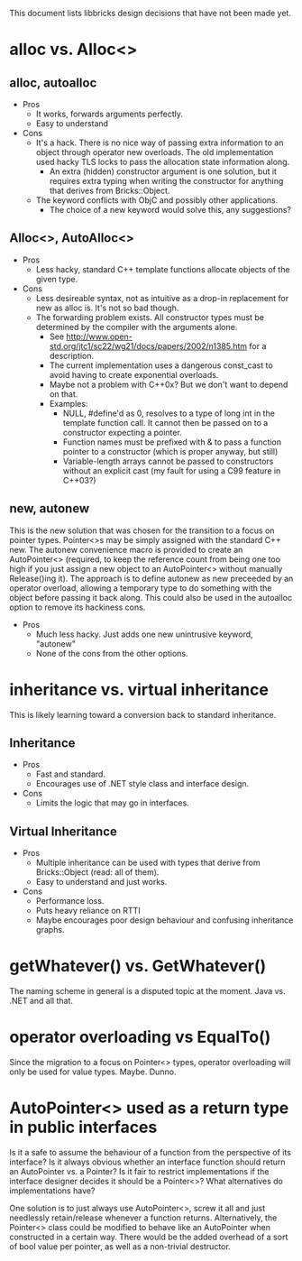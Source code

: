 This document lists libbricks design decisions that have not been made yet.

alloc vs. Alloc<>
=================

alloc, autoalloc
----------------
 - Pros
    - It works, forwards arguments perfectly.
    - Easy to understand
 - Cons
    - It's a hack. There is no nice way of passing extra information to an object through operator new overloads. The old implementation used hacky TLS locks to pass the allocation state information along.
       - An extra (hidden) constructor argument is one solution, but it requires extra typing when writing the constructor for anything that derives from Bricks::Object.
    - The keyword conflicts with ObjC and possibly other applications.
       - The choice of a new keyword would solve this, any suggestions?

Alloc<>, AutoAlloc<>
--------------------
 - Pros
    - Less hacky, standard C++ template functions allocate objects of the given type.
 - Cons
    - Less desireable syntax, not as intuitive as a drop-in replacement for new as alloc is. It's not so bad though.
    - The forwarding problem exists. All constructor types must be determined by the compiler with the arguments alone.
       - See http://www.open-std.org/jtc1/sc22/wg21/docs/papers/2002/n1385.htm for a description.
       - The current implementation uses a dangerous const_cast to avoid having to create exponential overloads.
       - Maybe not a problem with C++0x? But we don't want to depend on that.
       - Examples:
          - NULL, #define'd as 0, resolves to a type of long int in the template function call. It cannot then be passed on to a constructor expecting a pointer.
          - Function names must be prefixed with & to pass a function pointer to a constructor (which is proper anyway, but still)
          - Variable-length arrays cannot be passed to constructors without an explicit cast (my fault for using a C99 feature in C++03?)

new, autonew
------------
This is the new solution that was chosen for the transition to a focus on pointer types. Pointer<>s may be simply assigned with the standard C++ new. The autonew convenience macro is provided to create an AutoPointer<> (required, to keep the reference count from being one too high if you just assign a new object to an AutoPointer<> without manually Release()ing it).
The approach is to define autonew as new preceeded by an operator overload, allowing a temporary type to do something with the object before passing it back along. This could also be used in the autoalloc option to remove its hackiness cons.
 - Pros
    - Much less hacky. Just adds one new unintrusive keyword, "autonew"
    - None of the cons from the other options.

inheritance vs. virtual inheritance
===================================

This is likely learning toward a conversion back to standard inheritance.

Inheritance
-----------
 - Pros
    - Fast and standard.
    - Encourages use of .NET style class and interface design.
 - Cons
    - Limits the logic that may go in interfaces.

Virtual Inheritance
-------------------
 - Pros
    - Multiple inheritance can be used with types that derive from Bricks::Object (read: all of them).
    - Easy to understand and just works.
 - Cons
    - Performance loss.
    - Puts heavy reliance on RTTI
    - Maybe encourages poor design behaviour and confusing inheritance graphs.

getWhatever() vs. GetWhatever()
===============================

The naming scheme in general is a disputed topic at the moment. Java vs. .NET and all that.

operator overloading vs EqualTo()
=================================

Since the migration to a focus on Pointer<> types, operator overloading will only be used for value types. Maybe. Dunno.

AutoPointer<> used as a return type in public interfaces
========================================================

Is it a safe to assume the behaviour of a function from the perspective of its interface? Is it always obvious whether an interface function should return an AutoPointer vs. a Pointer? Is it fair to restrict implementations if the interface designer decides it should be a Pointer<>? What alternatives do implementations have?

One solution is to just always use AutoPointer<>, screw it all and just needlessly retain/release whenever a function returns.
Alternatively, the Pointer<> class could be modified to behave like an AutoPointer when constructed in a certain way. There would be the added overhead of a sort of bool value per pointer, as well as a non-trivial destructor.
